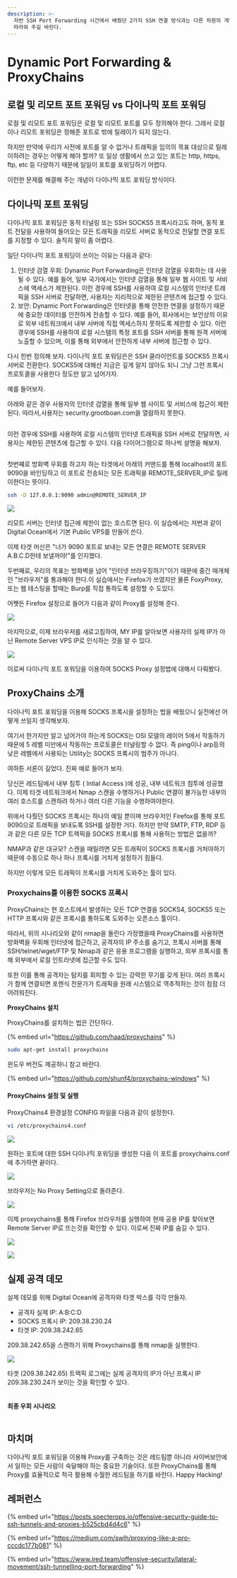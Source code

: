 ```yaml
---
description: >-
  저번 SSH Port Forwarding 시간에서 배웠던 2가지 SSH 연결 방식과는 다른 차원의 개념일 수 있어 어려울 수도 있지만 끝까지
  따라와 주길 바란다.
---
```


# Dynamic Port Forwarding & ProxyChains

## 로컬 및 리모트 포트 포워딩 vs 다이나믹 포트 포워딩

로컬 및 리모트 포트 포워딩은 로컬 및 리모트 포트를 모두 정의해야 한다. 그래서 로컬이나 리모트 포워딩은 정해준 포트로 밖에 릴레이가 되지 않는다.

하지만 만약에 우리가 사전에 포트를 알 수 없거나 트래픽을 임의의 목표 대상으로 릴레이하려는 경우는 어떻게 해야 할까? 또 일상 생활에서 쓰고 있는 포트는 http, https, ftp, etc 등 다양하기 때문에 일일이 포트를 포워딩하기 어렵다.

이런한 문제를 해결해 주는 개념이 다이나믹 포트 포워딩 방식이다.

## 다이나믹 포트 포워딩

다이나믹 포트 포워딩은 동적 터널링 또는 SSH SOCKS5 프록시라고도 하며, 동적 포트 전달을 사용하여 들어오는 모든 트래픽을 리모트 서버로 동적으로 전달할 연결 포트를 지정할 수 있다. 솔직히 말이 좀 어렵다.&#x20;

일단 다이나믹 포트 포워딩이 쓰이는 이유는 다음과 같다:

1. 인터넷 검열 우회: Dynamic Port Forwarding은 인터넷 검열을 우회하는 데 사용될 수 있다. 예를 들어, 일부 국가에서는 인터넷 검열을 통해 일부 웹 사이트 및 서비스에 액세스가 제한된다. 이런 경우에 SSH를 사용하여 로컬 시스템의 인터넷 트래픽을 SSH 서버로 전달하면, 사용자는 지리적으로 제한된 콘텐츠에 접근할 수 있다.
2. 보안: Dynamic Port Forwarding은 인터넷을 통해 안전한 연결을 설정하기 때문에 중요한 데이터를 안전하게 전송할 수 있다. 예를 들어, 회사에서는 보안상의 이유로 외부 네트워크에서 내부 서버에 직접 액세스하지 못하도록 제한할 수 있다. 이런 경우에 SSH를 사용하여 로컬 시스템의 특정 포트를 SSH 서버를 통해 원격 서버에 노출할 수 있으며, 이를 통해 외부에서 안전하게 내부 서버에 접근할 수 있다.

다시 힌번 정의해 보자. 다이나믹 포트 포워딩은은 SSH 클라이언트를 SOCKS5 프록시 서버로 전환한다. SOCKS5에 대해선 지금은 깊게 알지 않아도 되니 그냥 그런 프록시 프로토콜을 사용한다 정도만 알고 넘어가자.&#x20;

예를 들어보자.

아래와 같은 경우 사용자의 인터넷 검열을 통해 일부 웹 사이트 및 서비스에 접근이 제한된다. 따라서,사용자는 security.grootboan.com을 열람하지 못한다.&#x20;

<figure><img src="../obsidian_resources/Pasted image 20230424114206.png" alt=""><figcaption></figcaption></figure>

이런 경우에 SSH를 사용하여 로컬 시스템의 인터넷 트래픽을 SSH 서버로 전달하면, 사용자는 제한된 콘텐츠에 접근할 수 있다. 다음 다이어그램으로 하나씩 설명을 해보자.&#x20;

<figure><img src="../obsidian_resources/Pasted image 20230424115734.png" alt=""><figcaption></figcaption></figure>

첫번쨰로 방화벽 우회를 하고자 하는 타겟에서 아래의 커맨드를 통해 localhost의 포트 9090을 바인딩하고 이 포트로 전송되는 모든 트래픽을 REMOTE\_SERVER\_IP로 릴레이한다는 뜻이다.

```sh
ssh -D 127.0.0.1:9090 admin@REMOTE_SERVER_IP
```

![](<../obsidian\_resources/Pasted image 20230424122154.png>)

리모트 서버는 인터넷 접근에 제한이 없는 호스트면 된다. 이 실습에서는 저번과 같이 Digital Ocean에서 기본 Public VPS를 만들어 쓴다.

이제 타겟 머신은 "너가 9090 포트로 보내는 모든 연결은 REMOTE SERVER A.B.C.D한테 보낼꺼야!"를 인지했다.

두번째로, 우리의 목표는 방화벽을 넘어 "인터넷 브라우징하기"이기 때문에 중간 매개체인 "브라우저"를 통과해야 한다.이 실습에서는 Firefox가 쓰였지만 물론 FoxyProxy, 또는 웹 테스팅을 할때는 Burp를 직접 통하도록 설정할 수 도있다.

어쨋든 Firefox 설정으로 들어가 다음과 같이 Proxy를 설정해 준다.

![](<../obsidian\_resources/Pasted image 20230424120937.png>)

마지막으로, 이제 브라우저를 새로고침하여, MY IP를 알아보면 사용자의 실제 IP가 아닌 Remote Server VPS IP로 인식하는 것을 알 수 있다.

![](<../obsidian\_resources/Pasted image 20230424122254.png>)

이로써 다이나믹 포트 포워딩을 이용하여 SOCKS Proxy 설정법에 대해서 다뤄봤다.

## ProxyChains 소개

다이나믹 포트 포워딩을 이용해 SOCKS 프록시을 설정하는 법을 배웠으니 실전에선 어떻게 쓰일지 생각해보자.

여기서 한가지만 알고 넘어가야 하는게 SOCKS는 OSI 모델의 레이어 5에서 작동하기 때문에 5 레벨 미만에서 작동하는 프로토콜은 터널링할 수 없다. 즉 ping이나 arp등의 낮은 레벨에서 사용되는 Utility는 SOCKS 프록시의 범주가 아니다.

여하튼 서론이 길었다. 진짜 예로 들어가 보자.

당신은 레드팀에서 내부 침투 ( Intial Access )에 성공, 내부 네트워크 침투에 성공했다. 이제 타겟 네트워크에서 Nmap 스캔을 수행하거나 Public 연결이 불가능한 내부의 여러 호스트를 스캔하려 하거나 여러 다른 기능을 수행하여야한다.

위에서 다뤘던 SOCKS 프록시는 하나의 예일 뿐이며 브라우저인 Firefox를 통해 포트 9090으로 트래픽을 보내도록 SSH를 설정한 거다. 하지만 만약 SMTP, FTP, RDP 등과 같은 다른 모든 TCP 트랙픽을 SOCKS 프록시를 통해 사용하는 방법은 없을까?

NMAP과 같은 대규모? 스캔을 때릴려면 모든 트래픽이 SOCKS 프록시를 거처야하기 때문에 수동으로 하나 하나 프록시를 거치게 설정하기 힘들다.

하지만 이렇게 모든 트래픽이 프록시를 거치게 도와주는 툴이 있다.

### Proxychains를 이용한 SOCKS 프록시

ProxyChains는 현 호스트에서 발생하는 모든 TCP 연결을 SOCKS4, SOCKS5 또는 HTTP 프록시와 같은 프록시를 통하도록 도와주는 오픈소스 툴이다.

따라서, 위의 시나리오와 같이 nmap을 돌린다 가정했을때 ProxyChains를 사용하면 방화벽을 우회해 인터넷에 접근하고, 공격자의 IP ​​주소를 숨기고, 프록시 서버를 통해 SSH/telnet/wget/FTP 및 Nmap과 같은 응용 프로그램을 실행하고, 외부 프록시를 통해 외부에서 로컬 인트라넷에 접근할 수도 있다.

또한 이를 통해 공격자는 탐지를 회피할 수 있는 강력한 무기를 갖게 된다. 여러 프록시가 함께 연결되면 포렌식 전문가가 트래픽을 원래 시스템으로 역추적하는 것이 점점 더 어려워진다.

**ProxyChains 설치**

ProxyChains를 설치하는 법은 간단하다.

{% embed url="https://github.com/haad/proxychains" %}

```sh
sudo apt-get install proxychains
```

윈도우 버전도 제공하니 참고 바란다.&#x20;

{% embed url="https://github.com/shunf4/proxychains-windows" %}

#### ProxyChains 설정 및 실행

ProxyChains4 환경설정 CONFIG 파일을 다음과 같이 설정한다.

```sh
vi /etc/proxychains4.conf
```

![](<../obsidian\_resources/Pasted image 20230424140932.png>)

원하는 포트에 대한 SSH 다이나믹 포워딩을 생성한 다음 이 포트를 proxychains.conf에 추가하면 끝이다.

![](<../obsidian\_resources/Pasted image 20230424122154.png>)

브라우저는 No Proxy Setting으로 돌려준다.

![](<../obsidian\_resources/Pasted image 20230424143815.png>)

이제 proxychains롤 통해 Firefox 브라우저를 실행하여 현재 공용 IP를 찾아보면 Remote Server IP로 뜨는것을 확인할 수 있다. 이로써 진짜 IP를 숨길  수 있다.&#x20;

![](<../obsidian\_resources/Pasted image 20230424141339.png>)

![](<../obsidian\_resources/Pasted image 20230424141407.png>)

## 실제 공격 데모

실제 데모를 위해 Digital Ocean에 공격자와 타겟 박스를 각각 만들자.

* 공격자 실제 IP: A:B:C:D
* SOCKS 프록시 IP: 209.38.230.24
* 타겟 IP: 209.38.242.65

209.38.242.65을 스캔하기 위해 Proxychains를 통해 nmap을 실행한다.

![](<../obsidian\_resources/Pasted image 20230424142005.png>)

타겟 (209.38.242.65) 트랙픽 로그에는 실제 공격자의 IP가 아닌 프록시 IP 209.38.230.24가 보이는 것을 확인할 수 있다.&#x20;

<figure><img src="../obsidian_resources/Pasted image 20230424142512.png" alt=""><figcaption></figcaption></figure>

#### 최종 우회 시나리오

<figure><img src="../.gitbook/assets/image (16).png" alt=""><figcaption></figcaption></figure>

## 마치며

다이나믹 포트 포워딩을 이용해 Proxy를 구축하는 것은 레드팀뿐 아니라 사이버보안에서 일하는 모든 사람이 숙달해야 하는 중요한 기술이다. 또한 ProxyChains를 통해 Proxy를 효율적으로 적극 활용해 수월한 레드팀을 하기를 바란다.  Happy Hacking!

## 레퍼런스

{% embed url="https://posts.specterops.io/offensive-security-guide-to-ssh-tunnels-and-proxies-b525cbd4d4c6" %}

{% embed url="https://medium.com/swlh/proxying-like-a-pro-cccdc177b081" %}

{% embed url="https://www.ired.team/offensive-security/lateral-movement/ssh-tunnelling-port-forwarding" %}



